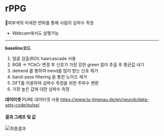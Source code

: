 # rPPG
🌱피부색의 미세한 변화를 통해 사람의 심박수 측정 
* Webcam에서도 실행가능
---------------------------------------
**baseline코드**
1. 얼굴 검출(ROI)
haarcascade 사용
2. RGB -> YCbCr 변경 후 신호가 가장 강한 green 컬러 추출 후 평균값 내기
3. detrend 를 통하여 trend를 많이 받는 신호 제거
4. band-pass filtering 을 통한 노이즈 제거
5. DFT를 이용하여 심박수 측정을 위한 주파수 변환
6. 가장 높은 값에 대한 심박수 측정

**데이터셋**
PURE 데이터셋 사용
https://www.tu-ilmenau.de/en/neurob/data-sets-code/pulse/

#### 결과 그래프 및 값
![최종결과](https://user-images.githubusercontent.com/72767245/97080996-6bf40300-163a-11eb-8cdc-9e86072a9c4d.png)
